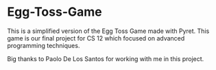 # Egg-Toss-Game

This is a simplified version of the Egg Toss Game made with Pyret. This game is our final project for CS 12 which focused on advanced programming techniques.

Big thanks to Paolo De Los Santos for working with me in this project. 
